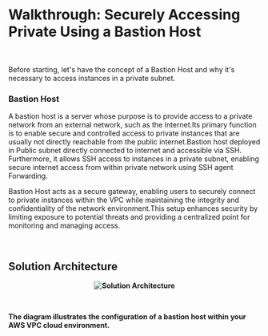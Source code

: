 <h1><Strong>Walkthrough: Securely Accessing Private Using a Bastion Host</Strong></h1>
<br>
<p>Before starting, let's have the concept of a Bastion Host and why it's necessary to access instances in a private subnet. <br>
<h3><strong> Bastion Host </strong></h3>
   A bastion host is a server whose purpose is to provide access to a private network from an external network, such as the Internet.Its primary function is to enable secure and controlled access to private instances that are usually not directly reachable from the public internet.Bastion host  deployed in Public subnet directly connected to internet and accessible via SSH. Furthermore, it allows SSH access to instances in a private subnet, enabling secure internet access from within private network using SSH agent Forwarding.<br>
   
   Bastion Host acts as a secure gateway, enabling users to securely connect to private instances within the VPC while maintaining the integrity and confidentiality of the network environment.This setup enhances security by limiting exposure to potential threats and providing a centralized point for monitoring and managing access.
</p>
<br>
<h2><strong> Solution Architecture <strong></h2>
<p align="center">
    <img src="Accessing_PrivateInstances.jpg" alt="Solution Architecture"> 
</p>
<br>
<p>The diagram illustrates the configuration of a bastion host within your AWS VPC cloud environment. 
</p>
